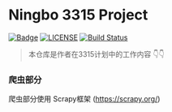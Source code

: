 # Ningbo 3315 Project

[![Badge](https://img.shields.io/badge/link-996.icu-%23FF4D5B.svg?style=flat-square)](https://996.icu/#/en_US)
[![LICENSE](https://img.shields.io/badge/license-Anti%20996-blue.svg?style=flat-square)](https://github.com/996icu/996.ICU/blob/master/LICENSE)
[![Build Status][travis-image]][travis-url]


> 本仓库是作者在3315计划中的工作内容 👇👇

### 爬虫部分

爬虫部分使用 Scrapy框架 (https://scrapy.org/) 




<!-- Markdown link & img dfn's -->
[travis-image]: https://img.shields.io/travis/dbader/node-datadog-metrics/master.svg?style=flat-square
[travis-url]: https://travis-ci.org/dbader/node-datadog-metrics

